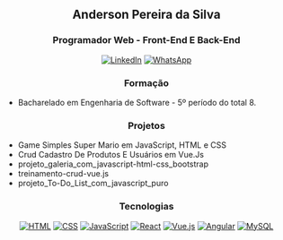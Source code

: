 <h2 align="center"> Anderson Pereira da Silva </h2>
<h3 align="center">Programador Web - Front-End E Back-End</h3>

<p align="center">
  <a href="https://www.linkedin.com/in/anderson-pereira-da-silva-420b84169" target="_blank"><img alt="LinkedIn" src="https://img.shields.io/badge/-LinkedIn-blue?style=flat-square&logo=Linkedin&logoColor=white" /></a>
  <a href="https://wa.me/5569999152019" target="_blank"><img alt="WhatsApp" src="https://img.shields.io/badge/-WhatsApp-green?style=flat-square&logo=WhatsApp&logoColor=white" /></a>
</p>

<h3 align="center">Formação</h3>
<p align="center">
  <ul>
    <li>Bacharelado em Engenharia de Software - 5º período do total 8.</li>
  </ul>
</p>

<h3 align="center">Projetos</h3>
<p align="center">
  <ul>
    <li>Game Simples Super Mario em JavaScript, HTML e CSS</li>
    <li>Crud Cadastro De Produtos E Usuários em Vue.Js</li>
    <li>projeto_galeria_com_javascript-html-css_bootstrap</li>
    <li>treinamento-crud-vue.js</li>
    <li>projeto_To-Do_List_com_javascript_puro</li>
    
  </ul>
</p>

<h3 align="center">Tecnologias</h3>
<p align="center">
  <a href="https://developer.mozilla.org/pt-BR/docs/Web/HTML" target="_blank"><img alt="HTML" src="https://img.shields.io/badge/-HTML-E34F26?style=flat-square&logo=html5&logoColor=white" /></a>
  <a href="https://developer.mozilla.org/pt-BR/docs/Web/CSS" target="_blank"><img alt="CSS" src="https://img.shields.io/badge/-CSS-1572B6?style=flat-square&logo=css3&logoColor=white" /></a>
  <a href="https://developer.mozilla.org/pt-BR/docs/Web/JavaScript" target="_blank"><img alt="JavaScript" src="https://img.shields.io/badge/-JavaScript-black?style=flat-square&logo=javascript&logoColor=eed718" /></a>
  <a href="https://reactjs.org/" target="_blank"><img alt="React" src="https://img.shields.io/badge/-React-black?style=flat-square&logo=react&logoColor=61DAFB" /></a>
  <a href="https://vuejs.org/" target="_blank"><img alt="Vue.js" src="https://img.shields.io/badge/-Vue.js-35495E?style=flat-square&logo=vue.js&logoColor=4FC08D" /></a>
  <a href="https://angular.io/" target="_blank"><img alt="Angular" src="https://img.shields.io/badge/-Angular-DD0031?style=flat-square&logo=angular" /></a>
  <a href="https://www.mysql.com/" target="_blank"><img alt="MySQL" src="https://img.shields.io/badge/-MySQL-black?style=flat-square&logo=mysql" /></a>
  <a href="https://www.sqlite.org/index.html" target="_blank"><img alt="SQLite" src="https://img.shields.io/badge/-SQLite-black?style=flat-square&logo=sqlite
